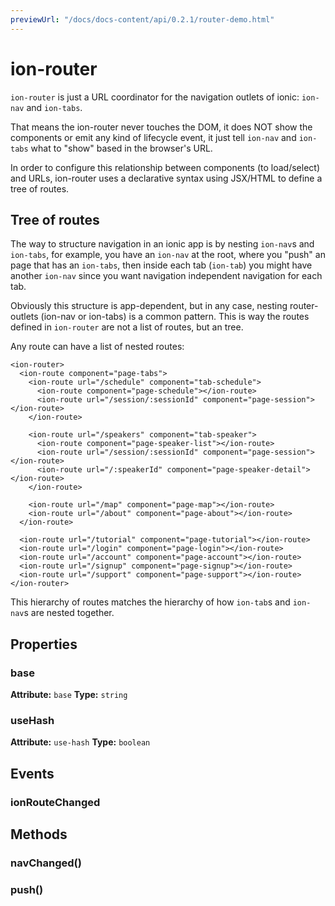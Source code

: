 ```yaml
---
previewUrl: "/docs/docs-content/api/0.2.1/router-demo.html"
---
```

# ion-router

`ion-router` is just a URL coordinator for the navigation outlets of ionic: `ion-nav` and `ion-tabs`.

That means the ion-router never touches the DOM, it does NOT show the components or emit any kind of lifecycle event, it just tell `ion-nav` and `ion-tabs` what to "show" based in the browser's URL.

In order to configure this relationship between components (to load/select) and URLs, ion-router uses a declarative syntax using JSX/HTML to define a tree of routes.

## Tree of routes

The way to structure navigation in an ionic app is by nesting `ion-nav`s and `ion-tabs`, for example, you have an `ion-nav` at the root, where you "push" an page that has an `ion-tabs`, then inside each tab (`ion-tab`) you might have another `ion-nav` since you want navigation independent navigation for each tab.

Obviously this structure is app-dependent, but in any case, nesting router-outlets (ion-nav or ion-tabs) is a common pattern. This is way the routes defined in `ion-router` are not a list of routes, but an tree.

Any route can have a list of nested routes:

```
<ion-router>
  <ion-route component="page-tabs">
    <ion-route url="/schedule" component="tab-schedule">
      <ion-route component="page-schedule"></ion-route>
      <ion-route url="/session/:sessionId" component="page-session"></ion-route>
    </ion-route>

    <ion-route url="/speakers" component="tab-speaker">
      <ion-route component="page-speaker-list"></ion-route>
      <ion-route url="/session/:sessionId" component="page-session"></ion-route>
      <ion-route url="/:speakerId" component="page-speaker-detail"></ion-route>
    </ion-route>

    <ion-route url="/map" component="page-map"></ion-route>
    <ion-route url="/about" component="page-about"></ion-route>
  </ion-route>

  <ion-route url="/tutorial" component="page-tutorial"></ion-route>
  <ion-route url="/login" component="page-login"></ion-route>
  <ion-route url="/account" component="page-account"></ion-route>
  <ion-route url="/signup" component="page-signup"></ion-route>
  <ion-route url="/support" component="page-support"></ion-route>
</ion-router>

```

This hierarchy of routes matches the hierarchy of how `ion-tab`s and `ion-nav`s are nested together.




<h2>Properties</h2> 

<dl>
<dt>
<h3>base</h3> 
<strong>Attribute:</strong>  <code>base</code>
<strong>Type:</strong> <code>string</code>
</dt>
<dd></dd>

<dt>
<h3>useHash</h3> 
<strong>Attribute:</strong>  <code>use-hash</code>
<strong>Type:</strong> <code>boolean</code>
</dt>
<dd></dd>

</dl>


<h2>Events</h2>

<dl><dt>
<h3>ionRouteChanged</h3></dt>
<dd></dd>

</dl>


<h2>Methods</h2>
<dl>

<dt><h3>navChanged()</h3></dt>
<dd></dd>

<dt><h3>push()</h3></dt>
<dd></dd>

</dl>


